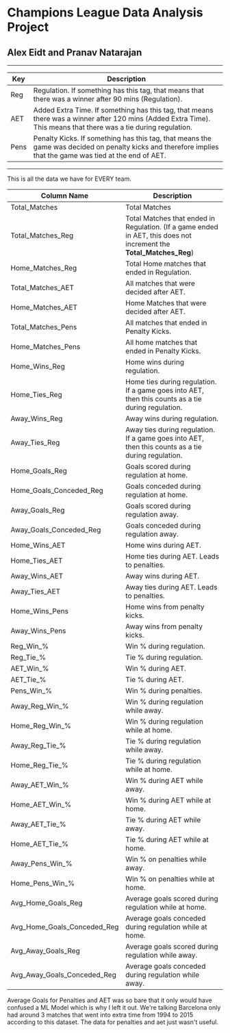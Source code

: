# Champions League Data Analysis Project
## Alex Eidt and Pranav Natarajan


***

Key | Description
--- | ---
Reg | Regulation. If something has this tag, that means that there was a winner after 90 mins (Regulation).
AET | Added Extra Time. If something has this tag, that means there was a winner after 120 mins (Added Extra Time). This means that there was a tie during regulation.
Pens | Penalty Kicks. If something has this tag, that means the game was decided on penalty kicks and therefore implies that the game was tied at the end of AET.

***

This is all the data we have for EVERY team.

Column Name | Description
--- | ---
Total_Matches | Total Matches
Total_Matches_Reg | Total Matches that ended in Regulation. (If a game ended in AET, this does not increment the **Total_Matches_Reg**)
Home_Matches_Reg | Total Home matches that ended in Regulation. 
Total_Matches_AET | All matches that were decided after AET.
Home_Matches_AET | Home Matches that were decided after AET.
Total_Matches_Pens | All matches that ended in Penalty Kicks.
Home_Matches_Pens | All home matches that ended in Penalty Kicks.
Home_Wins_Reg | Home wins during regulation.
Home_Ties_Reg | Home ties during regulation. If a game goes into AET, then this counts as a tie during regulation.
Away_Wins_Reg | Away wins during regulation.
Away_Ties_Reg | Away ties during regulation. If a game goes into AET, then this counts as a tie during regulation.
Home_Goals_Reg | Goals scored during regulation at home.
Home_Goals_Conceded_Reg | Goals conceded during regulation at home.
Away_Goals_Reg | Goals scored during regulation away.
Away_Goals_Conceded_Reg | Goals conceded during regulation away.
Home_Wins_AET | Home wins during AET.
Home_Ties_AET | Home ties during AET. Leads to penalties.
Away_Wins_AET | Away wins during AET.
Away_Ties_AET | Away ties during AET. Leads to penalties.
Home_Wins_Pens | Home wins from penalty kicks.
Away_Wins_Pens | Away wins from penalty kicks.
Reg_Win_% | Win % during regulation.
Reg_Tie_% | Tie % during regulation.
AET_Win_% | Win % during AET.
AET_Tie_% | Tie % during AET.
Pens_Win_% | Win % during penalties.
Away_Reg_Win_% | Win % during regulation while away.
Home_Reg_Win_% | Win % during regulation while at home.
Away_Reg_Tie_% | Tie % during regulation while away.
Home_Reg_Tie_% | Tie % during regulation while at home.
Away_AET_Win_% | Win % during AET while away.
Home_AET_Win_% | Win % during AET while at home.
Away_AET_Tie_% | Tie % during AET while away.
Home_AET_Tie_% | Tie % during AET while at home.
Away_Pens_Win_% | Win % on penalties while away.
Home_Pens_Win_% | Win % on penalties while at home.
Avg_Home_Goals_Reg | Average goals scored during regulation while at home.
Avg_Home_Goals_Conceded_Reg | Average goals conceded during regulation while at home.
Avg_Away_Goals_Reg | Average goals scored during regulation while away.
Avg_Away_Goals_Conceded_Reg | Average goals conceded during regulation while away.

Average Goals for Penalties and AET was so bare that it only would have confused a ML Model which is why I left it out. We're talking Barcelona only had around 3 matches that went into extra time from 1994 to 2015 according to this dataset. The data for penalties and aet just wasn't useful.
